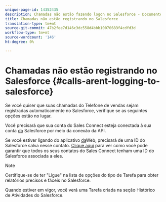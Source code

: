 ```yaml
---
unique-page-id: 14352435
description: Chamadas não estão fazendo logon no Salesforce - Documentos do Marketing - Documentação do produto
title: Chamadas não estão registrando no Salesforce
translation-type: tm+mt
source-git-commit: 47b2fee7d146c3dc558d4bbb10070683f4cdfd3d
workflow-type: tm+mt
source-wordcount: '146'
ht-degree: 0%

---
```



# Chamadas não estão registrando no Salesforce {#calls-arent-logging-to-salesforce}

Se você quiser que suas chamadas do Telefone de vendas sejam registradas automaticamente no Salesforce, verifique se as seguintes opções estão no lugar.

Você precisará que sua conta do Sales Connect esteja conectada à sua conta [do](http://docs.marketo.com/x/q4LS) Salesforce por meio da conexão da API.

Se você estiver ligando do aplicativo [da](http://toutapp.com/login)Web, precisará de uma ID do Salesforce salva nesse contato. [Clique aqui](http://docs.marketo.com/x/G4PS) para ver como você pode garantir que todos os seus contatos do Sales Connect tenham uma ID do Salesforce associada a eles.

>[!NOTE]
>
>Certifique-se de ter &quot;Ligue&quot; na lista de opções do tipo de Tarefa para obter relatórios precisos e fáceis no Salesforce.

Quando estiver em vigor, você verá uma Tarefa criada na seção Histórico de Atividades do Salesforce.

